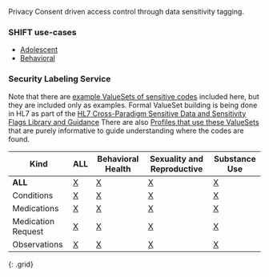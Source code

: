 Privacy Consent driven access control through data sensitivity tagging.

### SHIFT use-cases

- [Adolescent](adolescent.html)
- [Behavioral](behavioral.html)

### Security Labeling Service

<div markdown="1" class="stu-note">

Note that there are [example ValueSets of sensitive codes](artifacts.html#3) included here, but they are included only as examples. Formal ValueSet building is being done in HL7 as part of the [HL7 Cross-Paradigm Sensitive Data and Sensitivity Flags Library and Guidance](https://confluence.hl7.org/spaces/CGP/pages/321160258/Cross-Paradigm+Sensitive+Data+and+Sensitivity+Flags+Library+and+Guidance) There are also [Profiles that use these ValueSets](artifacts.html#structures-resource-profiles) that are purely informative to guide understanding where the codes are found.
</div>

| Kind  | **ALL** | Behavioral Health | Sexuality and Reproductive | Substance Use |
|---|--|----------|--------|-----|
| **ALL** | [X](ValueSet-ExampleSensitiveCodes.html)| [X](ValueSet-ExampleBehavioralHealthCodes.html) | [X](ValueSet-ExampleSexualityAndReproductiveHealthCodes.html) | [X](ValueSet-ExampleSubstanceUseCodes.html) |
| Conditions | [X](ValueSet-ExampleSensitiveConditionCodes.html)| [X](ValueSet-ExampleBehavioralHealthConditionCodes.html) | [X](ValueSet-ExampleSexualityAndReproductiveHealthConditionCodes.html) | [X](ValueSet-ExampleSubstanceUseConditionCodes.html) |
| Medications | [X](ValueSet-ExampleSensitiveMedicationCodes.html)| [X](ValueSet-ExampleBehavioralHealthMedicationCodes.html) | [X](ValueSet-ExampleSexualityAndReproductiveHealthMedicationCodes.html) | [X](ValueSet-ExampleSubstanceUseMedicationCodes.html) |
| Medication Request | [X](ValueSet-ExampleSensitiveMedicationRequestCodes.html) | [X](ValueSet-ExampleBehavioralHealthMedicationRequestCodes.html) | [X](ValueSet-ExampleSexualityAndReproductiveHealthMedicationRequestCodes.html) | [X](ValueSet-ExampleSubstanceUseMedicationRequestCodes.html) |
| Observations | [X](ValueSet-ExampleSensitiveObservationCodes.html)| [X](ValueSet-ExampleBehavioralHealthObservationCodes.html) | [X](ValueSet-ExampleSexualityAndReproductiveHealthObservationCodes.html) | [X](ValueSet-ExampleSubstanceUseObservationCodes.html) |
{: .grid}
